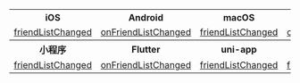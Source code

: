 <table>
  <colgroup>
    <col>
    <col>
    <col>
    <col>
    <col>
  </colgroup>
<tbody><tr>
<th>iOS</th>
<th>Android</th>
<th>macOS</th>
<th>Windows</th>
<th>Web</th>
</tr>
<tr>
<td><a href="/article/api?doc=zim_API~objective-c_ios~protocol~ZIMEventHandler#zim-friend-list-changed-friend-info-list" target="_blank" rel="noreferrer noopenner">friendListChanged</a></td>
<td><a href="/article/api?doc=zim_API~java_android~class~ZIMEventHandler#on-friend-list-changed" target="_blank" rel="noreferrer noopenner">onFriendListChanged</a></td>
<td><a href="/article/api?doc=zim_API~objective-c_macos~protocol~ZIMEventHandler#zim-friend-list-changed-friend-info-list" target="_blank" rel="noreferrer noopenner">friendListChanged</a></td>
<td><a href="/article/api?doc=zim_API~cpp_windows~class~ZIMEventHandler#on-friend-list-changed" target="_blank" rel="noreferrer noopenner">onFriendListChanged</a></td>
<td><a href="/article/api?doc=zim_API~javascript_web~interface~ZIMEventHandler#friend-list-changed" target="_blank" rel="noreferrer noopenner">friendListChanged</a></td>
</tr>
<tr>
<th>小程序</th>
<th>Flutter</th>
<th>uni-app</th>
<th>React Native</th>
<th></th>
</tr>
<tr>
<td><a href="/article/api?doc=zim_API~javascript_wxxcx~interface~ZIMEventHandler#friend-list-changed" target="_blank" rel="noreferrer noopenner">friendListChanged</a></td>
<td><a href="https://pub.dev/documentation/zego_zim/latest/zego_zim/ZIMEventHandler/onFriendListChanged.html" target="_blank" rel="noreferrer noopenner">onFriendListChanged</a></td>
<td><a href="/article/api?doc=zim_API~javascript_uni-app~interface~ZIMEventHandler#friend-list-changed" target="_blank" rel="noreferrer noopenner">friendListChanged</a></td>
<td><a href="/article/api?doc=zim_API~javascript_react-native~interface~ZIMEventHandler#friend-list-changed" target="_blank" rel="noreferrer noopenner">friendListChanged</a></td>
<td></td>
</tr>
</tbody></table>

